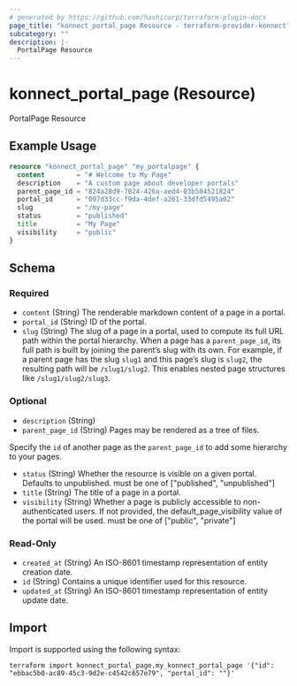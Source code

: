 ```yaml
---
# generated by https://github.com/hashicorp/terraform-plugin-docs
page_title: "konnect_portal_page Resource - terraform-provider-konnect"
subcategory: ""
description: |-
  PortalPage Resource
---
```


# konnect_portal_page (Resource)

PortalPage Resource

## Example Usage

```terraform
resource "konnect_portal_page" "my_portalpage" {
  content        = "# Welcome to My Page"
  description    = "A custom page about developer portals"
  parent_page_id = "824a28d9-7024-426a-aed4-03b504521824"
  portal_id      = "097d33cc-f9da-4def-a261-33dfd5495a02"
  slug           = "/my-page"
  status         = "published"
  title          = "My Page"
  visibility     = "public"
}
```

<!-- schema generated by tfplugindocs -->
## Schema

### Required

- `content` (String) The renderable markdown content of a page in a portal.
- `portal_id` (String) ID of the portal.
- `slug` (String) The slug of a page in a portal, used to compute its full URL path within the portal hierarchy. 
When a page has a `parent_page_id`, its full path is built by joining the parent’s slug with its own. 
For example, if a parent page has the slug `slug1` and this page’s slug is `slug2`, the resulting path will be `/slug1/slug2`. 
This enables nested page structures like `/slug1/slug2/slug3`.

### Optional

- `description` (String)
- `parent_page_id` (String) Pages may be rendered as a tree of files.

Specify the `id` of another page as the `parent_page_id` to add some hierarchy to your pages.
- `status` (String) Whether the resource is visible on a given portal. Defaults to unpublished. must be one of ["published", "unpublished"]
- `title` (String) The title of a page in a portal.
- `visibility` (String) Whether a page is publicly accessible to non-authenticated users.
If not provided, the default_page_visibility value of the portal will be used.
must be one of ["public", "private"]

### Read-Only

- `created_at` (String) An ISO-8601 timestamp representation of entity creation date.
- `id` (String) Contains a unique identifier used for this resource.
- `updated_at` (String) An ISO-8601 timestamp representation of entity update date.

## Import

Import is supported using the following syntax:

```shell
terraform import konnect_portal_page.my_konnect_portal_page '{"id": "ebbac5b0-ac89-45c3-9d2e-c4542c657e79", "portal_id": ""}'
```

